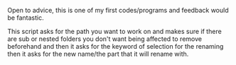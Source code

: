 Open to advice, this is one of my first codes/programs and feedback would be fantastic.

This script asks for the path you want to work on and makes sure if there are sub or nested folders you don't want
being affected to remove beforehand and then it asks for the keyword of selection for the renaming then it asks
for the new name/the part that it will rename with.
